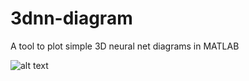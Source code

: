 # 3dnn-diagram
A tool to plot simple 3D neural net diagrams in MATLAB

![alt text](/raw/master/example.png?raw=true "Example")
